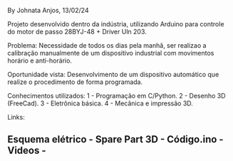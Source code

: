 By Johnata Anjos, 13/02/24 


Projeto desenvolvido dentro da indústria, utilizando Arduino para controle do motor de passo 28BYJ-48 + Driver Uln 203.


Problema: Necessidade de todos os dias pela manhã, ser realizao a calibração manualmente de um dispositivo industrial com movimentos horário e anti-horário.

Oportunidade vista: Desenvolvimento de um dispositivo automático que realize o procedimento de forma programada.

Conhecimentos utilizados: 1 - Programação em C/Python.
                          2 - Desenho 3D (FreeCad).
                          3 - Eletrônica básica.
                          4 - Mecânica e impressão 3D.


Links: 

Esquema elétrico - 
Spare Part 3D -
Código.ino - 
Videos - 
-
